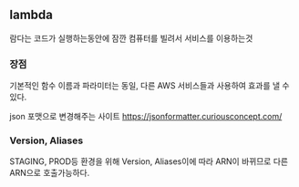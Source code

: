 ## lambda

람다는 코드가 실행하는동안에 잠깐 컴퓨터를 빌려서 서비스를 이용하는것


### 장점

기본적인 함수 이름과 파라미터는 동일, 다른 AWS 서비스들과 사용하여 효과를 낼 수 있다.


json 포맷으로 변경해주는 사이트 https://jsonformatter.curiousconcept.com/

### Version, Aliases

STAGING, PROD등 환경을 위해 Version, Aliases이에 따라 ARN이 바뀌므로 다른 ARN으로 호출가능하다.
